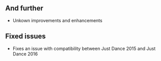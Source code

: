 ## And further
- Unkown improvements and enhancements

## Fixed issues
- Fixes an issue with compatibility between Just Dance 2015 and Just Dance 2016